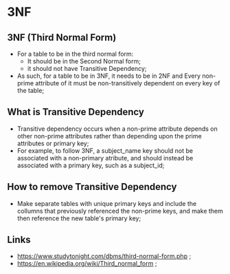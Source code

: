 # 3NF

## 3NF (Third Normal Form)

- For a table to be in the third normal form:
  - It should be in the Second Normal form;
  - it should not have Transitive Dependency;
- As such, for a table to be in 3NF, it needs to be in 2NF and Every non-prime attribute of it must be non-transitively dependent on every key of the table;

## What is Transitive Dependency

- Transitive dependency occurs when a non-prime attribute depends on other non-prime attributes rather than depending upon the prime attributes or primary key;
- For example, to follow 3NF, a subject_name key should not be associated with a non-primary atribute, and should instead be associated with a primary key, such as a subject_id;

## How to remove Transitive Dependency

- Make separate tables with unique primary keys and include the collumns that previously referenced the non-prime keys, and make them then reference the new table's primary key;

## Links

- <https://www.studytonight.com/dbms/third-normal-form.php> ;
- <https://en.wikipedia.org/wiki/Third_normal_form> ;
